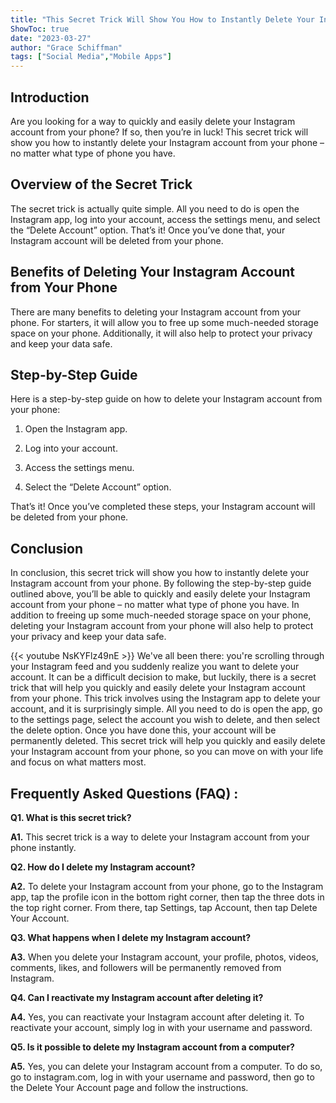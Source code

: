 ```yaml
---
title: "This Secret Trick Will Show You How to Instantly Delete Your Instagram Account from Your Phone!"
ShowToc: true 
date: "2023-03-27"
author: "Grace Schiffman" 
tags: ["Social Media","Mobile Apps"]
---
```

## Introduction

Are you looking for a way to quickly and easily delete your Instagram account from your phone? If so, then you’re in luck! This secret trick will show you how to instantly delete your Instagram account from your phone – no matter what type of phone you have. 

## Overview of the Secret Trick

The secret trick is actually quite simple. All you need to do is open the Instagram app, log into your account, access the settings menu, and select the “Delete Account” option. That’s it! Once you’ve done that, your Instagram account will be deleted from your phone. 

## Benefits of Deleting Your Instagram Account from Your Phone

There are many benefits to deleting your Instagram account from your phone. For starters, it will allow you to free up some much-needed storage space on your phone. Additionally, it will also help to protect your privacy and keep your data safe. 

## Step-by-Step Guide

Here is a step-by-step guide on how to delete your Instagram account from your phone: 

1. Open the Instagram app. 

2. Log into your account. 

3. Access the settings menu. 

4. Select the “Delete Account” option. 

That’s it! Once you’ve completed these steps, your Instagram account will be deleted from your phone. 

## Conclusion

In conclusion, this secret trick will show you how to instantly delete your Instagram account from your phone. By following the step-by-step guide outlined above, you’ll be able to quickly and easily delete your Instagram account from your phone – no matter what type of phone you have. In addition to freeing up some much-needed storage space on your phone, deleting your Instagram account from your phone will also help to protect your privacy and keep your data safe.

{{< youtube NsKYFlz49nE >}} 
We've all been there: you're scrolling through your Instagram feed and you suddenly realize you want to delete your account. It can be a difficult decision to make, but luckily, there is a secret trick that will help you quickly and easily delete your Instagram account from your phone. This trick involves using the Instagram app to delete your account, and it is surprisingly simple. All you need to do is open the app, go to the settings page, select the account you wish to delete, and then select the delete option. Once you have done this, your account will be permanently deleted. This secret trick will help you quickly and easily delete your Instagram account from your phone, so you can move on with your life and focus on what matters most.

## Frequently Asked Questions (FAQ) :
**Q1. What is this secret trick?**

**A1.** This secret trick is a way to delete your Instagram account from your phone instantly.

**Q2. How do I delete my Instagram account?**

**A2.** To delete your Instagram account from your phone, go to the Instagram app, tap the profile icon in the bottom right corner, then tap the three dots in the top right corner. From there, tap Settings, tap Account, then tap Delete Your Account.

**Q3. What happens when I delete my Instagram account?**

**A3.** When you delete your Instagram account, your profile, photos, videos, comments, likes, and followers will be permanently removed from Instagram.

**Q4. Can I reactivate my Instagram account after deleting it?**

**A4.** Yes, you can reactivate your Instagram account after deleting it. To reactivate your account, simply log in with your username and password.

**Q5. Is it possible to delete my Instagram account from a computer?**

**A5.** Yes, you can delete your Instagram account from a computer. To do so, go to instagram.com, log in with your username and password, then go to the Delete Your Account page and follow the instructions.


